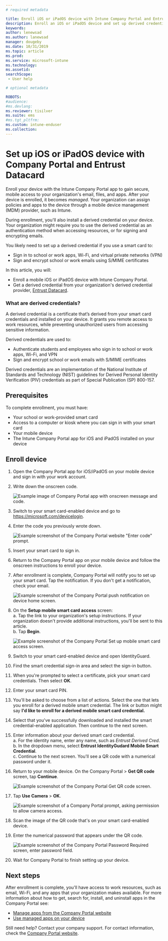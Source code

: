 ```yaml
---
# required metadata

title: Enroll iOS or iPadOS device with Intune Company Portal and Entrust Datacard  
description: Enroll an iOS or iPadOS device and set up derived credential authentication with Entrust Datacard.
keywords:
author: lenewsad
ms.author: lanewsad
manager: dougeby
ms.date: 10/31/2019
ms.topic: article
ms.prod:
ms.service: microsoft-intune
ms.technology:
ms.assetid: 
searchScope:
 - User help

# optional metadata

ROBOTS:  
#audience:
#ms.devlang:
ms.reviewer: tisilver
ms.suite: ems
#ms.tgt_pltfrm:
ms.custom: intune-enduser
ms.collection: 
---
```



# Set up iOS or iPadOS device with Company Portal and Entrust Datacard

Enroll your device with the Intune Company Portal app to gain secure, mobile access to your organization's email, files, and apps. After your device is enrolled, it becomes *managed*. Your organization can assign policies and apps to the device through a mobile device management (MDM) provider, such as Intune.  

During enrollment, you'll also install a derived credential on your device. Your organization might require you to use the derived credential as an authentication method when accessing resources, or for signing and encrypting emails. 

You likely need to set up a derived credential if you use a smart card to:  

* Sign in to school or work apps, Wi-Fi, and virtual private networks (VPN)
* Sign and encrypt school or work emails using S/MIME certificates  

In this article, you will:  

   * Enroll a mobile iOS or iPadOS device with Intune Company Portal.  
   * Get a derived credential from your organization's derived credential provider, [Entrust Datacard](https://www.entrustdatacard.com/).  

### What are derived credentials?  
A derived credential is a certificate that’s derived from your smart card credentials and installed on your device. It grants you remote access to work resources, while preventing unauthorized users from accessing sensitive information.  

Derived credentials are used to: 
* Authenticate students and employees who sign in to school or work apps, Wi-Fi, and VPN
* Sign and encrypt school or work emails with S/MIME certificates

Derived credentials are an implementation of the National Institute of Standards and Technology (NIST) guidelines for Derived Personal Identity Verification (PIV) credentials as part of Special Publication (SP) 800-157.  

## Prerequisites

 To complete enrollment, you must have:

* Your school or work-provided smart card
* Access to a computer or kiosk where you can sign in with your smart card
* Your mobile device
* The Intune Company Portal app for iOS and iPadOS installed on your device  


## Enroll device  
1. Open the Company Portal app for iOS/iPadOS on your mobile device and sign in with your work account.  

2. Write down the onscreen code.  

    ![Example image of Company Portal app with onscreen message and code.](./media/copy-code-intercede.png)   

3. Switch to your smart card-enabled device and go to https://microsoft.com/devicelogin. 
4. Enter the code you previously wrote down.  

    ![Example screenshot of the Company Portal website "Enter code" prompt.](./media/enter-code-intercede.png)   

5. Insert your smart card to sign in.   
6. Return to the Company Portal app on your mobile device and follow the onscreen instructions to enroll your device.  
7. After enrollment is complete, Company Portal will notify you to set up your smart card. Tap the notification. If you don't get a notification, check your email.   

    ![Example screenshot of the Company Portal push notification on device home screen.](./media/action-required-in-app-intercede.png)  

8. On the **Setup mobile smart card access** screen:   
    a. Tap the link to your organization's setup instructions. If your organization doesn't provide additional instructions, you'll be sent to this article.  
    b. Tap **Begin**.  

    ![Example screenshot of the Company Portal Set up mobile smart card access screen.](./media/smart-card-info-intercede.png)

9. Switch to your smart card-enabled device and open IdentityGuard. 
10. Find the smart credential sign-in area and select the sign-in button.  
11. When you're prompted to select a certificate, pick your smart card credentials. Then select **OK**. 
12. Enter your smart card PIN.  
13. You'll be asked to choose from a list of actions. Select the one that lets you enroll for a derived mobile smart credential. The link or button might say **I'd like to enroll for a derived mobile smart card credential.**  
14. Select that you've successfully downloaded and installed the smart credential-enabled application. Then continue to the next screen.   
15. Enter information about your derived smart card credential.  
    a. For the identity name, enter any name, such as *Entrust Derived Cred*.  
    b. In the dropdown menu, select **Entrust IdentityGudard Mobile Smart Credential**.  
    c. Continue to the next screen. You'll see a QR code with a numerical password under it.  

16. Return to your mobile device. On the Company Portal > **Get QR code** screen, tap **Continue**. 

    ![Example screenshot of the Company Portal Get QR code screen.](./media/get-qr-code-intercede.png)  
17. Tap **Use Camera** > **OK**.  

    ![Example screenshot of a Company Portal prompt, asking permission to allow camera access.](./media/allow-cp-camera-access-intercede.png)  
18. Scan the image of the QR code that's on your smart card-enabled device.  
19. Enter the numerical password that appears under the QR code.  

    ![Example screenshot of the Company Portal Password Required screen, enter password field.](./media/enter-password-derived-credentials.png)   

20. Wait for Company Portal to finish setting up your device.  


## Next steps  
After enrollment is complete, you'll have access to work resources, such as email, Wi-Fi, and any apps that your organization makes available. For more information about how to get, search for, install, and uninstall apps in the Company Portal see:

* [Manage apps from the Company Portal website](manage-apps-cpweb.md)  
* [Use managed apps on your device](use-managed-apps-on-your-device-ios.md)  

Still need help? Contact your company support. For contact information, check the [Company Portal website](https://go.microsoft.com/fwlink/?linkid=2010980).  

